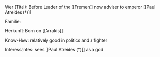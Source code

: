 Wer (Titel): Before Leader of the [[Fremen]] now adviser to emperor [[Paul Atreides (†)]] 

Familie:

Herkunft: Born on [[Arrakis]]

Know-How: relatively good in politics and a fighter 

Interessantes: sees [[Paul Atreides (†)]] as a god 